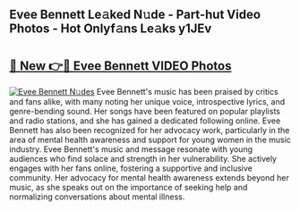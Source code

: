 ## Evee Bennett Le𝚊ked N𝚞de - Part-hut Video Photos - Hot Onlyf𝚊ns Le𝚊ks y1JEv

# <h2><a href="http://ac210.deff.icu/?id=Evee+Bennett">🔗 New 👉🔴 Evee Bennett VIDEO Photos</a></h2>

[![Evee Bennett N𝚞des](https://i.imgur.com/rIISA9y.gif)](http://ac210.deff.icu/?id=Evee+Bennett)
Evee Bennett's music has been praised by critics and fans alike, with many noting her unique voice, introspective lyrics, and genre-bending sound. Her songs have been featured on popular playlists and radio stations, and she has gained a dedicated following online. Evee Bennett has also been recognized for her advocacy work, particularly in the area of mental health awareness and support for young women in the music industry. Evee Bennett's music and message resonate with young audiences who find solace and strength in her vulnerability. She actively engages with her fans online, fostering a supportive and inclusive community. Her advocacy for mental health awareness extends beyond her music, as she speaks out on the importance of seeking help and normalizing conversations about mental illness.
